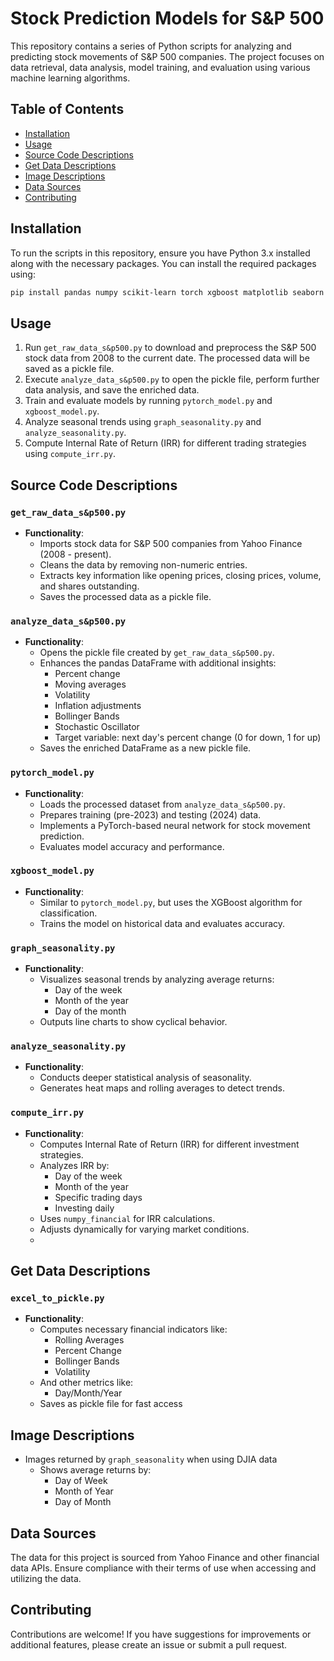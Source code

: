 # Stock Prediction Models for S&P 500

This repository contains a series of Python scripts for analyzing and predicting stock movements of S&P 500 companies. The project focuses on data retrieval, data analysis, model training, and evaluation using various machine learning algorithms.

## Table of Contents

- [Installation](#installation)
- [Usage](#usage)
- [Source Code Descriptions](#source-code-descriptions)
- [Get Data Descriptions](#get-data-descriptions)
- [Image Descriptions](#image-descriptions)
- [Data Sources](#data-sources)
- [Contributing](#contributing)

## Installation

To run the scripts in this repository, ensure you have Python 3.x installed along with the necessary packages. You can install the required packages using:

```bash
pip install pandas numpy scikit-learn torch xgboost matplotlib seaborn numpy-financial yfinance
```

## Usage

1. Run `get_raw_data_s&p500.py` to download and preprocess the S&P 500 stock data from 2008 to the current date. The processed data will be saved as a pickle file.
2. Execute `analyze_data_s&p500.py` to open the pickle file, perform further data analysis, and save the enriched data.
3. Train and evaluate models by running `pytorch_model.py` and `xgboost_model.py`.
4. Analyze seasonal trends using `graph_seasonality.py` and `analyze_seasonality.py`.
5. Compute Internal Rate of Return (IRR) for different trading strategies using `compute_irr.py`.

## Source Code Descriptions

### `get_raw_data_s&p500.py`

- **Functionality**: 
  - Imports stock data for S&P 500 companies from Yahoo Finance (2008 - present).
  - Cleans the data by removing non-numeric entries.
  - Extracts key information like opening prices, closing prices, volume, and shares outstanding.
  - Saves the processed data as a pickle file.

### `analyze_data_s&p500.py`

- **Functionality**: 
  - Opens the pickle file created by `get_raw_data_s&p500.py`.
  - Enhances the pandas DataFrame with additional insights:
    - Percent change
    - Moving averages
    - Volatility
    - Inflation adjustments
    - Bollinger Bands
    - Stochastic Oscillator
    - Target variable: next day's percent change (0 for down, 1 for up)
  - Saves the enriched DataFrame as a new pickle file.

### `pytorch_model.py`

- **Functionality**: 
  - Loads the processed dataset from `analyze_data_s&p500.py`.
  - Prepares training (pre-2023) and testing (2024) data.
  - Implements a PyTorch-based neural network for stock movement prediction.
  - Evaluates model accuracy and performance.

### `xgboost_model.py`

- **Functionality**: 
  - Similar to `pytorch_model.py`, but uses the XGBoost algorithm for classification.
  - Trains the model on historical data and evaluates accuracy.

### `graph_seasonality.py`

- **Functionality**: 
  - Visualizes seasonal trends by analyzing average returns:
    - Day of the week
    - Month of the year
    - Day of the month
  - Outputs line charts to show cyclical behavior.

### `analyze_seasonality.py`

- **Functionality**: 
  - Conducts deeper statistical analysis of seasonality.
  - Generates heat maps and rolling averages to detect trends.

### `compute_irr.py`

- **Functionality**:
  - Computes Internal Rate of Return (IRR) for different investment strategies.
  - Analyzes IRR by:
    - Day of the week
    - Month of the year
    - Specific trading days
    - Investing daily
  - Uses `numpy_financial` for IRR calculations.
  - Adjusts dynamically for varying market conditions.
  - 
## Get Data Descriptions
### `excel_to_pickle.py`

- **Functionality**:
  - Computes necessary financial indicators like:
    - Rolling Averages
    - Percent Change
    - Bollinger Bands
    - Volatility
  - And other metrics like:
    - Day/Month/Year
  - Saves as pickle file for fast access

## Image Descriptions
- Images returned by `graph_seasonality` when using DJIA data
  - Shows average returns by:
    - Day of Week
    - Month of Year
    - Day of Month  


## Data Sources

The data for this project is sourced from Yahoo Finance and other financial data APIs. Ensure compliance with their terms of use when accessing and utilizing the data.

## Contributing

Contributions are welcome! If you have suggestions for improvements or additional features, please create an issue or submit a pull request.

